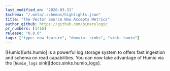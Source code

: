 ```yaml
---
last_modified_on: "2020-03-31"
$schema: "/.meta/.schemas/highlights.json"
title: "The Vector Source Now Accepts Metrics"
author_github: https://github.com/binarylogic
pr_numbers: [1716]
release: "0.8.0"
tags: ["type: new feature", "domain: sinks", "sink: humio"]
---
```


[Humio][urls.humio] is a powerful log storage system to offers fast ingestion
and schema on read capabilities. You can now take advantage of Humio via the
[`humio_logs` sink][docs.sinks.humio_logs].

